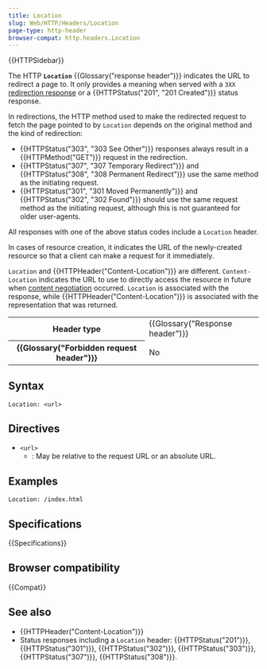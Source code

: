 ```yaml
---
title: Location
slug: Web/HTTP/Headers/Location
page-type: http-header
browser-compat: http.headers.Location
---
```


{{HTTPSidebar}}

The HTTP **`Location`** {{Glossary("response header")}} indicates the URL to redirect a page to.
It only provides a meaning when served with a `3XX` [redirection response](/en-US/docs/Web/HTTP/Status#redirection_messages) or a {{HTTPStatus("201", "201 Created")}} status response.

In redirections, the HTTP method used to make the redirected request to fetch the page pointed to by `Location` depends on the original method and the kind of redirection:

- {{HTTPStatus("303", "303 See Other")}} responses always result in a {{HTTPMethod("GET")}} request in the redirection.
- {{HTTPStatus("307", "307 Temporary Redirect")}} and {{HTTPStatus("308", "308 Permanent Redirect")}} use the same method as the initiating request.
- {{HTTPStatus("301", "301 Moved Permanently")}} and {{HTTPStatus("302", "302 Found")}} should use the same request method as the initiating request, although this is not guaranteed for older user-agents.

All responses with one of the above status codes include a `Location` header.

In cases of resource creation, it indicates the URL of the newly-created resource so that a client can make a request for it immediately.

`Location` and {{HTTPHeader("Content-Location")}} are different.
`Content-Location` indicates the URL to use to directly access the resource in future when [content negotiation](/en-US/docs/Web/HTTP/Guides/Content_negotiation) occurred.
`Location` is associated with the response, while {{HTTPHeader("Content-Location")}} is associated with the representation that was returned.

<table class="properties">
  <tbody>
    <tr>
      <th scope="row">Header type</th>
      <td>{{Glossary("Response header")}}</td>
    </tr>
    <tr>
      <th scope="row">{{Glossary("Forbidden request header")}}</th>
      <td>No</td>
    </tr>
  </tbody>
</table>

## Syntax

```http
Location: <url>
```

## Directives

- `<url>`
  - : May be relative to the request URL or an absolute URL.

## Examples

```http
Location: /index.html
```

## Specifications

{{Specifications}}

## Browser compatibility

{{Compat}}

## See also

- {{HTTPHeader("Content-Location")}}
- Status responses including a `Location` header: {{HTTPStatus("201")}}, {{HTTPStatus("301")}}, {{HTTPStatus("302")}}, {{HTTPStatus("303")}}, {{HTTPStatus("307")}}, {{HTTPStatus("308")}}.

